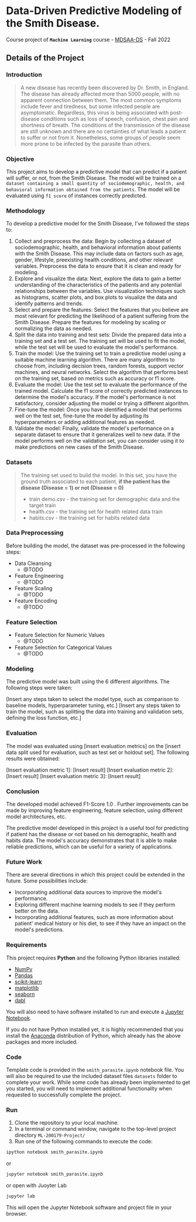 # Data-Driven Predictive Modeling of the Smith Disease.
Course project of **`Machine Learning`**  course - [MDSAA-DS](www.novaims.unl.pt/MDSAA-DS) - Fall 2022

## Details of the Project

### Introduction
>A new disease has recently been discovered by Dr. Smith, in England. 
The disease has already affected more than 5000 people, with no apparent connection between them.
> The most common symptoms include fever and tiredness, but some infected people are asymptomatic. 
> Regardless, this virus is being associated with post-disease conditions such as loss of speech, confusion, chest pain and shortness of breath.
> The conditions of the transmission of the disease are still unknown and there are no certainties of what leads a patient to suffer or not from it.
> Nonetheless, some groups of people seem more prone to be infected by the parasite than others.

### Objective
This project aims to develop a predictive model that can predict if a patient will suffer, or not, from the Smith Disease. 
The model will be trained on a `dataset containing a small quantity of sociodemographic, health, and behavioral information obtained from the patients`. 
The model will be evaluated using `f1 score` of instances correctly predicted.

### Methodology
To develop a predictive model for the Smith Disease, I've followed the steps to:

1. Collect and preprocess the data: Begin by collecting a dataset of sociodemographic, health, and behavioral information about patients with the Smith Disease. This may include data on factors such as age, gender, lifestyle, preexisting health conditions, and other relevant variables. Preprocess the data to ensure that it is clean and ready for modeling.
2. Explore and visualize the data: Next, explore the data to gain a better understanding of the characteristics of the patients and any potential relationships between the variables. Use visualization techniques such as histograms, scatter plots, and box plots to visualize the data and identify patterns and trends.
3. Select and prepare the features: Select the features that you believe are most relevant for predicting the likelihood of a patient suffering from the Smith Disease. Prepare the features for modeling by scaling or normalizing the data as needed.
4. Split the data into training and test sets: Divide the prepared data into a training set and a test set. The training set will be used to fit the model, while the test set will be used to evaluate the model's performance.
5. Train the model: Use the training set to train a predictive model using a suitable machine learning algorithm. There are many algorithms to choose from, including decision trees, random forests, support vector machines, and neural networks. Select the algorithm that performs best on the training set, based on metrics such as accuracy or f1 score.
6. Evaluate the model: Use the test set to evaluate the performance of the trained model. Calculate the f1 score of correctly predicted instances to determine the model's accuracy. If the model's performance is not satisfactory, consider adjusting the model or trying a different algorithm.
7. Fine-tune the model: Once you have identified a model that performs well on the test set, fine-tune the model by adjusting its hyperparameters or adding additional features as needed.
8. Validate the model: Finally, validate the model's performance on a separate dataset to ensure that it generalizes well to new data. If the model performs well on the validation set, you can consider using it to make predictions on new cases of the Smith Disease.

### Datasets
> The training set used to build the model. 
> In this set, you have the ground truth associated to each patient, 
> **if the patient has the disease (Disease = 1) or not (Disease = 0)**
> - train demo.csv - the training set for demographic data and the target train 
> - health.csv - the training set for health related data train 
> - habits.csv - the training set for habits related data

### Data Preprocessing

Before building the model, the dataset was pre-processed in the following steps:

- Data Cleansing
  - @TODO
- Feature Engineering
  - @TODO
- Feature Scaling
  - @TODO
- Feature Encoding
  - @TODO 

### Feature Selection
- Feature Selection for Numeric Values
  - @TODO
- Feature Selection for Categorical Values
  - @TODO

### Modeling

The predictive model was built using the 6 different algorithms. The following steps were taken:

[Insert any steps taken to select the model type, such as comparison to baseline models, hyperparameter tuning, etc.]
[Insert any steps taken to train the model, such as splitting the data into training and validation sets, defining the loss function, etc.]

### Evaluation

The model was evaluated using [insert evaluation metrics] on the [insert data split used for evaluation, such as test set or holdout set]. The following results were obtained:

[Insert evaluation metric 1]: [Insert result]
[Insert evaluation metric 2]: [Insert result]
[Insert evaluation metric 3]: [Insert result]

### Conclusion

The developed model achieved F1-Score 1.0 . Further improvements can be made by improving feature engineering, feature selection, using different model architectures, etc.

The predictive model developed in this project is a useful tool for predicting if patient has the disease or not based on his demographic, health and habits data. The model's accuracy demonstrates that it is able to make reliable predictions, which can be useful for a variety of applications.
### Future Work

There are several directions in which this project could be extended in the future. Some possibilities include:

- Incorporating additional data sources to improve the model's performance.
- Exploring different machine learning models to see if they perform better on the data.
- Incorporating additional features, such as more information about patient' medical history or his diet, to see if they have an impact on the model's predictions.

### Requirements

This project requires **Python** and the following Python libraries installed:

- [NumPy](http://www.numpy.org/)
- [Pandas](http://pandas.pydata.org/)
- [scikit-learn](http://scikit-learn.org/stable/)
- [matplotlib](http://matplotlib.org/)
- [seaborn](https://seaborn.pydata.org)
- [dabl](https://dabl.github.io/dev/)

You will also need to have software installed to run and execute a [Jupyter Notebook](http://jupyter.org/install.html).

If you do not have Python installed yet, it is highly recommended that you install the [Anaconda](https://www.anaconda.com/download/) distribution of Python, which already has the above packages and more included. 

### Code

Template code is provided in the `smith_parasite.ipynb` notebook file. You will also be required to use the included dataset files `datasets` folder to complete your work. While some code has already been implemented to get you started, you will need to implement additional functionality when requested to successfully complete the project.

### Run

1. Clone the repository to your local machine.
2. In a terminal or command window, navigate to the top-level project directory `ML-200179-Project/` 
3. Run one of the following commands to execute the code:

```bash
ipython notebook smith_parasite.ipynb
```  
or
```bash
jupyter notebook smith_parasite.ipynb
```
or open with Juoyter Lab
```bash
jupyter lab
```

This will open the Jupyter Notebook software and project file in your browser.
